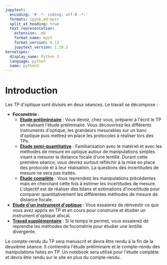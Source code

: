 ```yaml
---
jupytext:
  encoding: '# -*- coding: utf-8 -*-'
  formats: ipynb,md:myst
  split_at_heading: true
  text_representation:
    extension: .md
    format_name: myst
    format_version: 0.13
    jupytext_version: 1.10.3
kernelspec:
  display_name: Python 3
  language: python
  name: python3
---
```


# Introduction

Les TP d'optique sont divisés en deux séances. Le travail se décompose :
* __Focométrie__ :
    * __[Etude préliminéaire](./notebook/etude_preliminaire.ipynb)__ : Vous devez, chez vous, préparer à l'écrit le TP en réalisant l'étude préliminaire. Vous découvrirez les différents instruments d'optique, les grandeurs mesurables sur un banc d'optique puis mettrez en place les protocoles à réaliser lors des TPs.
    * __[Etude semi-quantitative](./notebook/etude_rapide.ipynb)__ : Familiarisation avec le matériel et avec les méthodes de mesure en optique autour de manipulations simples visant à mesurer la distance focale d'une lentille. Durant cette première séance, vous devrez surtout réfléchir à la mise en place des protocole et à leur réalisation. La questions des incertitudes de mesure ne sera pas traités.
    * __[Etude complète](./notebook/etude_complete.ipynb)__ : Vous reprendrez les manipulations précédentes mais en cherchant cette fois à estimer les incertitudes de mesure. L'objectif est de réaliser des bilans et estimations d'incertitude pour comparer quantitativement les différentes méthodes de mesure de distance focale.
* __[Etude d'un instrument d'optique](./notebook/lunette.ipynb)__ : Vous essaierez de réinvestir ce que vous avez appris en TP et en cours pour construire et étudier un instrument d'optique afocal.
* __[Travail supplémentaire](./notebook/supplement.ipynb)__ : Si le temps le permet,  vous essaierez de reprendre les méthodes de focométrie pour étudier une lentille divergente.

Le compte-rendu du TP sera manuscrit et devra être rendu à la fin de la deuxième séance. Il contiendra l'étude préliminaire et le compte-rendu des manipulations faites en TP. Un notebook sera utilisé pour l'étude complète et devra être rendu sur le site en plus du compte-rendu.